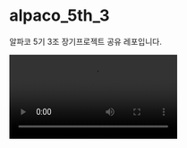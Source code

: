 # alpaco_5th_3
알파코 5기 3조 장기프로젝트 공유 레포입니다. 

![video](https://github.com/suted2/alpaco_5th_3/blob/main/assets/%EB%B0%B0%EC%84%B1%EC%9E%AC_wav2lib_kor.mp4)
